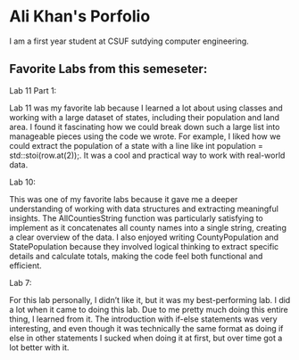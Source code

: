 # Ali Khan's Porfolio 

  I am a first year student at CSUF sutdying computer engineering. 

  ## Favorite Labs from this semeseter: 

Lab 11 Part 1: 

Lab 11 was my favorite lab because I learned a lot about using classes and working with a large dataset of states, including their population and land area. I found it fascinating how we could break down such a large list into manageable pieces using the code we wrote. For example, I liked how we could extract the population of a state with a line like int population = std::stoi(row.at(2));. It was a cool and practical way to work with real-world data.

Lab 10:

This was one of my favorite labs because it gave me a deeper understanding of working with data structures and extracting meaningful insights. The AllCountiesString function was particularly satisfying to implement as it concatenates all county names into a single string, creating a clear overview of the data. I also enjoyed writing CountyPopulation and StatePopulation because they involved logical thinking to extract specific details and calculate totals, making the code feel both functional and efficient.

Lab 7: 

For this lab personally, I didn’t like it, but it was my best-performing lab. I did a lot when it came to doing this lab. Due to me pretty much doing this entire thing, I learned from it. The introduction with if-else statements was very interesting, and even though it was technically the same format as doing if else in other statements  I sucked when doing it at first, but over time got a lot better with it. 



